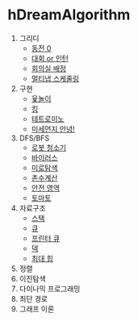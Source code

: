 # hDreamAlgorithm

1. 그리디
    * [동전 0](https://www.acmicpc.net/problem/11047)
    * [대회 or 인턴](https://www.acmicpc.net/problem/2875)
    * [회의실 배정](https://www.acmicpc.net/problem/1931)
    * [멀티냅 스케줄링](https://www.acmicpc.net/problem/1700)
2. 구현
    * [윷놀이](https://www.acmicpc.net/problem/2490)
    * [킹](https://www.acmicpc.net/problem/1063)
    * [테트로미노](https://www.acmicpc.net/problem/14500)
    * [미세먼지 안녕!](https://www.acmicpc.net/problem/17144)
3. DFS/BFS
    * [로봇 청소기](https://www.acmicpc.net/problem/14503)
    * [바이러스](https://www.acmicpc.net/problem/2606)
    * [미로탐색](https://www.acmicpc.net/problem/2178)
    * [촌수계산](https://www.acmicpc.net/problem/2644)
    * [안전 영역](https://www.acmicpc.net/problem/2468)
    * [토마토](https://www.acmicpc.net/problem/7569)
4. 자료구조
    * [스택](https://www.acmicpc.net/problem/10828)
    * [큐](https://www.acmicpc.net/problem/10845)
    * [프린터 큐](https://www.acmicpc.net/problem/1966)
    * [덱](https://www.acmicpc.net/problem/10866)
    * [최대 힙](https://www.acmicpc.net/problem/11279)
5. 정렬
6. 이진탐색
7. 다이나믹 프로그래밍
8. 최단 경로
9. 그래프 이론
